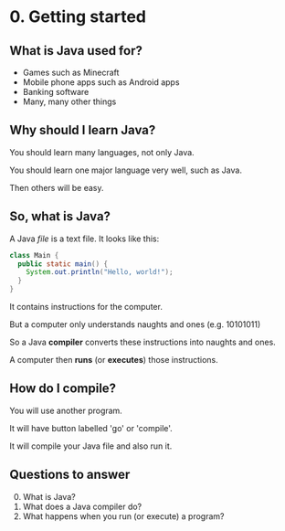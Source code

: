 # 0. Getting started

## What is Java used for?

* Games such as Minecraft
* Mobile phone apps such as Android apps
* Banking software
* Many, many other things

## Why should I learn Java?

You should learn many languages, not only Java.  

You should learn one major language very well, such as Java. 

Then others will be easy.

## So, what is Java?

A Java *file* is a text file. It looks like this:

```java
class Main {
  public static main() {
    System.out.println("Hello, world!");
  }
}
```

It contains instructions for the computer.

But a computer only understands naughts and ones (e.g. 10101011)

So a Java **compiler** converts these instructions into naughts and ones.

A computer then **runs** (or **executes**) those instructions.

## How do I compile?

You will use another program.

It will have button labelled 'go' or 'compile'.

It will compile your Java file and also run it. 

## Questions to answer ##

0. What is Java?
0. What does a Java compiler do?
0. What happens when you run (or execute) a program?
